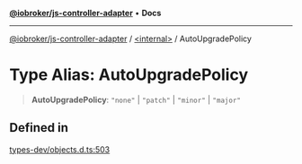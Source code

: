 [**@iobroker/js-controller-adapter**](../../README.md) • **Docs**

***

[@iobroker/js-controller-adapter](../../globals.md) / [\<internal\>](../README.md) / AutoUpgradePolicy

# Type Alias: AutoUpgradePolicy

> **AutoUpgradePolicy**: `"none"` \| `"patch"` \| `"minor"` \| `"major"`

## Defined in

[types-dev/objects.d.ts:503](https://github.com/ioBroker/ioBroker.js-controller/blob/3f7dfd7110e5b0031cea7f51684c94438886c7d3/packages/types-dev/objects.d.ts#L503)
